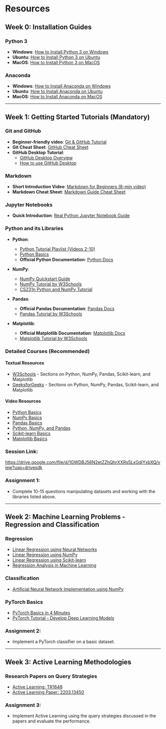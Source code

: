 # Resources

## Week 0: Installation Guides

### Python 3
- **Windows**: [How to Install Python 3 on Windows](https://phoenixnap.com/kb/how-to-install-python-3-windows)
- **Ubuntu**: [How to Install Python 3 on Ubuntu](https://phoenixnap.com/kb/how-to-install-python-3-ubuntu)
- **MacOS**: [How to Install Python 3 on MacOS](https://flaviocopes.com/python-installation-macos/)

### Anaconda
- **Windows**: [How to Install Anaconda on Windows](https://docs.anaconda.com/anaconda/install/windows/)
- **Ubuntu**: [How to Install Anaconda on Ubuntu](https://docs.anaconda.com/anaconda/install/linux/)
- **MacOS**: [How to Install Anaconda on MacOS](https://docs.anaconda.com/anaconda/install/mac-os)

---

## Week 1: Getting Started Tutorials (Mandatory)

### Git and GitHub
- **Beginner-friendly video**: [Git & GitHub Tutorial](https://youtu.be/tRZGeaHPoaw?si=06GZKYd83iAvLx8A)
- **Git Cheat Sheet**: [GitHub Cheat Sheet](https://education.github.com/git-cheat-sheet-education.pdf)
- **GitHub Desktop Tutorial**:
  - [GitHub Desktop Overview](https://www.youtube.com/watch?v=Hu9wpHHJAPU)
  - [How to use GitHub Desktop](https://youtu.be/ufKRYe8ZPaw?si=cHWNFgpyeE2W2bN5)

### Markdown
- **Short Introduction Video**: [Markdown for Beginners (8-min video)](https://youtu.be/2JE66WFpaII?si=5eDA-wD6sj0Xv86M)
- **Markdown Cheat Sheet**: [Markdown Guide Cheat Sheet](https://www.markdownguide.org/cheat-sheet/)

### Jupyter Notebooks
- **Quick Introduction**: [Real Python Jupyter Notebook Guide](https://realpython.com/jupyter-notebook-introduction/)

### Python and its Libraries

- **Python**:
  - [Python Tutorial Playlist (Videos 2-10)](https://www.youtube.com/playlist?list=PL-osiE80TeTskrapNbzXhwoFUiLCjGgY7)
  - [Python Basics](https://youtu.be/rfscVS0vtbw?si=rFAHcBNnA-_JIkBY)
  - **Official Python Documentation**: [Python Docs](https://docs.python.org/3/)
  
- **NumPy**:
  - [NumPy Quickstart Guide](https://numpy.org/doc/stable/user/quickstart.html)
  - [NumPy Tutorial by W3Schools](https://www.w3schools.com/python/numpy/default.asp)
  - [CS231n Python and NumPy Tutorial](https://cs231n.github.io/python-numpy-tutorial/)

- **Pandas**:
  - **Official Pandas Documentation**: [Pandas Docs](https://pandas.pydata.org/docs/index.html)
  - [Pandas Tutorial by W3Schools](https://www.w3schools.com/python/pandas/default.asp)

- **Matplotlib**:
  - **Official Matplotlib Documentation**: [Matplotlib Docs](https://matplotlib.org/stable/index.html)
  - [Matplotlib Tutorial by W3Schools](https://www.w3schools.com/python/matplotlib_intro.asp)

### Detailed Courses (Recommended)

#### Textual Resources
- [W3Schools](https://www.w3schools.com) - Sections on Python, NumPy, Pandas, Scikit-learn, and Matplotlib
- [GeeksforGeeks](https://www.geeksforgeeks.org/) - Sections on Python, NumPy, Pandas, Scikit-learn, and Matplotlib

#### Video Resources
- [Python Basics](https://www.youtube.com/watch?v=rfscVS0vtbw)
- [NumPy Basics](https://youtu.be/QUT1VHiLmmI?si=eO_Ruo_2x07nfFmr)
- [Pandas Basics](https://www.youtube.com/watch?v=ZyhVh-qRZPA&list=PLosiE80TeTsWmV9i9c58mdDCSskIFdDS)
- [Python, NumPy, and Pandas](https://youtu.be/LHBE6Q9XlzI?si=pnb9lZJ3Ju_Xd-RD)
- [Scikit-learn Basics](https://youtu.be/pqNCD_5r0IU?si=nO2tqFm37cGgdlcX)
- [Matplotlib Basics](https://youtu.be/3Xc3CA655Y4?si=2Sk6fwNtZMoGnaLG)

### Session Link: 
https://drive.google.com/file/d/1GWDBJ56N2etZZhQhrXXRs5LxGdjYxbXQ/view?usp=drivesdk



### Assignment 1: 
- Complete 10-15 questions manipulating datasets and working with the libraries listed above.

---

## Week 2: Machine Learning Problems - Regression and Classification

### Regression
- [Linear Regression using Neural Networks](https://www.analyticsvidhya.com/blog/2021/06/linear-regression-using-neural-networks/)
- [Linear Regression using NumPy](https://medium.com/analytics-vidhya/simple-linear-regression-with-example-using-numpy-e7b984f0d15e)
- [Linear Regression using Scikit-learn](https://towardsdatascience.com/complete-guide-to-linear-regression-in-python-d95175447255)
- [Regression Analysis in Machine Learning](https://towardsdatascience.com/a-beginners-guide-to-regression-analysis-in-machine-learning-8a828b491bbf)

### Classification
- [Artificial Neural Network Implementation using NumPy](https://towardsdatascience.com/artificial-neural-network-implementation-using-numpy-and-classification-of-the-fruits360-image-3c56affa4491)

### PyTorch Basics
- [PyTorch Basics in 4 Minutes](https://medium.com/dsnet/pytorch-basics-in-4-minutes-c7814fa5f03d)
- [PyTorch Tutorial - Develop Deep Learning Models](https://machinelearningmastery.com/pytorch-tutorial-develop-deep-learning-models/)

### Assignment 2:
- Implement a PyTorch classifier on a basic dataset.

---

## Week 3: Active Learning Methodologies

### Research Papers on Query Strategies
- [Active Learning: TR1648](https://research.cs.wisc.edu/techreports/2009/TR1648.pdf)
- [Active Learning Paper: 2203.13450](https://arxiv.org/pdf/2203.13450.pdf)

### Assignment 3:
- Implement Active Learning using the query strategies discussed in the papers and evaluate the performance.
